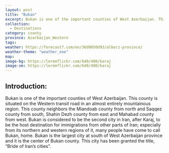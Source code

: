 ```yaml
---
layout: post
title: "Bukan"
excerpt: Bukan is one of the important counties of West Azerbaijan. This county is situated on the Western transit road in an almost entirely mountainous region.
collection:
  - Destinations
category: county
province: Azarbaijan_Western
tags:
weather: https://forecast7.com/en/36d0050d93/alborz-province/
weather-theme: "weather_one"
map:
image-bg: https://loremflickr.com/640/480/karaj
image-sm: https://loremflickr.com/640/480/karaj
---
```

## **Introduction:**

Bukan is one of the important counties of West Azerbaijan. This county is situated on the Western transit road in an almost entirely mountainous region. This county neighbors the Miandoab county from north and Saqqez county from south, Shahin Dezh county from east and Mahabad county from west. Bukan is considered to be the second city in Iran, after Karaj, to be the host destination for immigrations from other parts of Iran; especially from its northern and western regions of it, many people have come to call Bukan, home. Bukan is the largest city at south of West Azerbaijan province and it is the center of Bukan county. This city has been granted the title, “Bride of Iran’s cities”.
